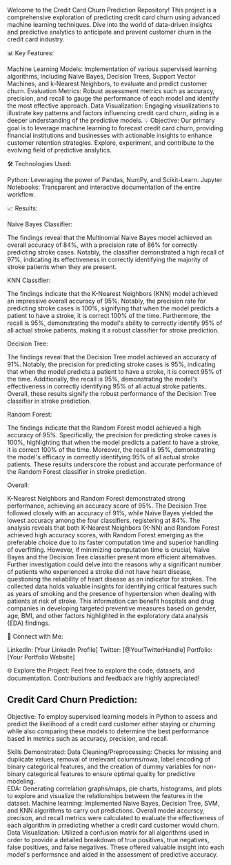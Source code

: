 Welcome to the Credit Card Churn Prediction Repository! This project is a comprehensive exploration of predicting credit card churn using advanced machine learning techniques. Dive into the world of data-driven insights and predictive analytics to anticipate and prevent customer churn in the credit card industry.

📊 Key Features:

Machine Learning Models: Implementation of various supervised learning algorithms, including Naive Bayes, Decision Trees, Support Vector Machines, and k-Nearest Neighbors, to evaluate and predict customer churn.
Evaluation Metrics: Robust assessment metrics such as accuracy, precision, and recall to gauge the performance of each model and identify the most effective approach.
Data Visualization: Engaging visualizations to illustrate key patterns and factors influencing credit card churn, aiding in a deeper understanding of the predictive models.
💡 Objective:
Our primary goal is to leverage machine learning to forecast credit card churn, providing financial institutions and businesses with actionable insights to enhance customer retention strategies. Explore, experiment, and contribute to the evolving field of predictive analytics.


🛠️ Technologies Used:

Python: Leveraging the power of Pandas, NumPy, and Scikit-Learn. Jupyter Notebooks: Transparent and interactive documentation of the entire workflow.

📈 Results:

Naive Bayes Classifier:

The findings reveal that the Multinomial Naive Bayes model achieved an overall accuracy of 84%, with a precision rate of 86% for correctly predicting stroke cases. Notably, the classifier demonstrated a high recall of 97%, indicating its effectiveness in correctly identifying the majority of stroke patients when they are present.

KNN Classifier:

The findings indicate that the K-Nearest Neighbors (KNN) model achieved an impressive overall accuracy of 95%. Notably, the precision rate for predicting stroke cases is 100%, signifying that when the model predicts a patient to have a stroke, it is correct 100% of the time. Furthermore, the recall is 95%, demonstrating the model's ability to correctly identify 95% of all actual stroke patients, making it a robust classifier for stroke prediction.

Decision Tree:

The findings reveal that the Decision Tree model achieved an accuracy of 91%. Notably, the precision for predicting stroke cases is 95%, indicating that when the model predicts a patient to have a stroke, it is correct 95% of the time. Additionally, the recall is 95%, demonstrating the model's effectiveness in correctly identifying 95% of all actual stroke patients. Overall, these results signify the robust performance of the Decision Tree classifier in stroke prediction.

Random Forest:

The findings indicate that the Random Forest model achieved a high accuracy of 95%. Specifically, the precision for predicting stroke cases is 100%, highlighting that when the model predicts a patient to have a stroke, it is correct 100% of the time. Moreover, the recall is 95%, demonstrating the model's efficacy in correctly identifying 95% of all actual stroke patients. These results underscore the robust and accurate performance of the Random Forest classifier in stroke prediction.

Overall:

K-Nearest Neighbors and Random Forest demonstrated strong performance, achieving an accuracy score of 95%. The Decision Tree followed closely with an accuracy of 91%, while Naïve Bayes yielded the lowest accuracy among the four classifiers, registering at 84%. The analysis reveals that both K-Nearest Neighbors (K-NN) and Random Forest achieved high accuracy scores, with Random Forest emerging as the preferable choice due to its faster computation time and superior handling of overfitting. However, if minimizing computation time is crucial, Naïve Bayes and the Decision Tree classifier present more efficient alternatives. Further investigation could delve into the reasons why a significant number of patients who experienced a stroke did not have heart disease, questioning the reliability of heart disease as an indicator for strokes. The collected data holds valuable insights for identifying critical features such as years of smoking and the presence of hypertension when dealing with patients at risk of stroke. This information can benefit hospitals and drug companies in developing targeted preventive measures based on gender, age, BMI, and other factors highlighted in the exploratory data analysis (EDA) findings.

🔗 Connect with Me:

LinkedIn: [Your LinkedIn Profile] Twitter: [@YourTwitterHandle] Portfolio: [Your Portfolio Website]

🌐 Explore the Project: Feel free to explore the code, datasets, and documentation. Contributions and feedback are highly appreciated!


















## Credit Card Churn Prediction:

  Objective: To employ supervised learning models in Python to assess and predict the likelihood of a credit card customer either staying or churning while also comparing these models to determine the best performance based in metrics such as accuracy, precision, and recall.
  
  Skills Demonstrated: 
      Data Cleaning/Preprocessing: Checks for missing and duplicate values, removal of irrelevant columns/rowa, label encoding of binary categorical features, and the creation of dummy variables for non-binary categorical features to ensure optimal quality for predictive modeling.     
      EDA: Generating correlation graphs/maps, pie charts, histograms, and plots to explore and visualize the relationships between the features in the dataset.
      Machine learning: Implemented Naive Bayes, Decision Tree, SVM, and KNN algorithms to carry out predictions. Overall model accurscy, precison, and recall metrics were calculated to evaluate the effectiveness of each algorithm in prredicting whether a credit card customer would churn.
      Data Visualization: Utilized a confusion matrix for all algorithms used in order to provide a detailed breakdown of true positives, true negatives, false positives, and false negatives. These offered valuable insight into each model's performsnce and aided in the assessment of predictive accuracy.
